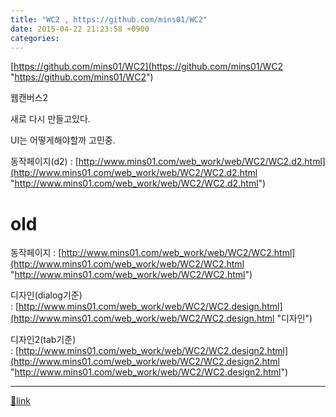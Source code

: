 ```yaml
---
title: "WC2 , https://github.com/mins01/WC2"
date: 2015-04-22 21:23:58 +0900
categories: 
---
```

  

[https://github.com/mins01/WC2](https://github.com/mins01/WC2 "https://github.com/mins01/WC2")  


웹캔버스2 

새로 다시 만들고있다.

UI는 어떻게해야할까 고민중.

  


동작페이지(d2) : [http://www.mins01.com/web_work/web/WC2/WC2.d2.html](http://www.mins01.com/web_work/web/WC2/WC2.d2.html "http://www.mins01.com/web_work/web/WC2/WC2.d2.html")  
  


# old

동작페이지 : [http://www.mins01.com/web_work/web/WC2/WC2.html](http://www.mins01.com/web_work/web/WC2/WC2.html "http://www.mins01.com/web_work/web/WC2/WC2.html")

디자인(dialog기준) : [http://www.mins01.com/web_work/web/WC2/WC2.design.html](http://www.mins01.com/web_work/web/WC2/WC2.design.html "디자인")

디자인2(tab기준) : [http://www.mins01.com/web_work/web/WC2/WC2.design2.html](http://www.mins01.com/web_work/web/WC2/WC2.design2.html "http://www.mins01.com/web_work/web/WC2/WC2.design2.html")

  ***
[🔗link](http://www.mins01.com/mh/tech/read/939)